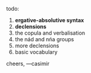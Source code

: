 todo:

1. **ergative-absolutive syntax**
2. **declensions**
3. the copula and verbalisation
4. the nád and nńa groups
5. more declensions
6. basic vocabulary

cheers,
—casimir
